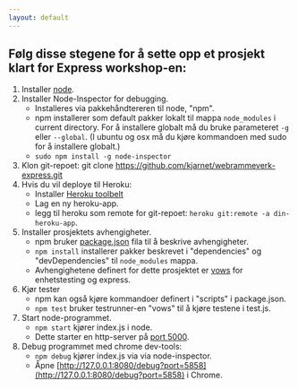 ```yaml
---
layout: default
---
```


## Følg disse stegene for å sette opp et prosjekt klart for Express workshop-en:

1. Installer [node](http://nodejs.org).
2. Installer Node-Inspector for debugging.
    * Installeres via pakkehåndtereren til node, "npm".
    * npm installerer som default pakker lokalt til mappa `node_modules` i current directory.
    For å installere globalt må du bruke parameteret `-g` eller `--global`.
    (I ubuntu og osx må du kjøre kommandoen med sudo for å installere globalt.)
    * `sudo npm install -g node-inspector`
3. Klon git-repoet: git clone https://github.com/kjarnet/webrammeverk-express.git
4. Hvis du vil deploye til Heroku:
    * Installer [Heroku toolbelt](https://devcenter.heroku.com/articles/getting-started-with-nodejs#set-up)
    * Lag en ny heroku-app.
    * legg til heroku som remote for git-repoet: `heroku git:remote -a din-heroku-app`.
10. Installer prosjektets avhengigheter.
    * npm bruker [package.json](http://browsenpm.org/package.json)
    fila til å beskrive avhengigheter.
    * `npm install` installerer pakker beskrevet i "dependencies" og "devDependencies"
    til `node_modules` mappa.
    * Avhengighetene definert for dette prosjektet er [vows](http://vowsjs.org/)
    for enhetstesting og express.
11. Kjør tester
    * npm kan også kjøre kommandoer definert i "scripts" i package.json.
    * `npm test` bruker testrunner-en "vows" til å kjøre testene i test.js.
12. Start node-programmet.
    * `npm start` kjører index.js i node.
    * Dette starter en http-server på [port 5000](http://localhost:5000).
13. Debug programmet med chrome dev-tools:
    * `npm debug` kjører index.js via via node-inspector.
    * Åpne [http://127.0.0.1:8080/debug?port=5858](http://127.0.0.1:8080/debug?port=5858)
    i Chrome.

